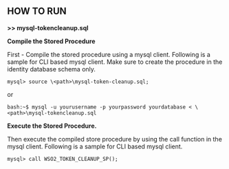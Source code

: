 ## **HOW TO RUN**

**>> mysql-tokencleanup.sql**


**Compile the Stored Procedure**

First - Compile the stored procedure using a mysql client. Following is a sample for CLI based mysql client.
Make sure to create the procedure in the identity database schema only.

```
mysql> source \<path>\mysql-token-cleanup.sql;
```
or
```
bash:~$ mysql -u yourusername -p yourpassword yourdatabase < \<path>\mysql-tokencleanup.sql
```

**Execute the Stored Procedure.**

Then execute the compiled store procedure by using the call function in the mysql client. Following is a sample for CLI based mysql client.

```
mysql> call WSO2_TOKEN_CLEANUP_SP();
```
